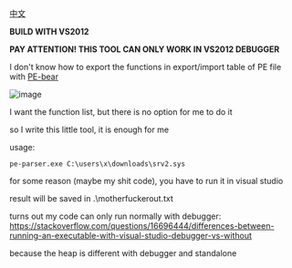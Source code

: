 [中文](https://github.com/wqreytuk/pe_parser/blob/main/readme-ZH.md)

**BUILD WITH VS2012**

**PAY ATTENTION! THIS TOOL CAN ONLY WORK IN VS2012 DEBUGGER**

I don't know how to export the functions in export/import table of PE file with [PE-bear](https://github.com/hasherezade/pe-bear-releases)

![image](https://user-images.githubusercontent.com/106856146/171994056-102b6834-f6ce-4957-a27d-530f2c126f14.png)

I want the function list, but there is no option for me to do it


so I write this little tool, it is enough for me

usage:
```
pe-parser.exe C:\users\x\downloads\srv2.sys
```

for some reason (maybe my shit code), you have to run it in visual studio

result will be saved in .\motherfuckerout.txt


turns out my code can only run normally with debugger: https://stackoverflow.com/questions/16696444/differences-between-running-an-executable-with-visual-studio-debugger-vs-without

because the heap is different with debugger and standalone
